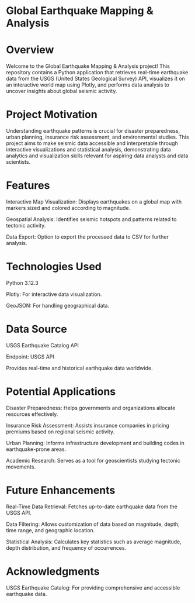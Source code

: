 # Global Earthquake Mapping & Analysis

# Overview
Welcome to the Global Earthquake Mapping & Analysis project! This repository contains a Python application that retrieves real-time earthquake data from the USGS (United States Geological Survey) API, visualizes it on an interactive world map using Plotly, and performs data analysis to uncover insights about global seismic activity.

# Project Motivation
Understanding earthquake patterns is crucial for disaster preparedness, urban planning, insurance risk assessment, and environmental studies. This project aims to make seismic data accessible and interpretable through interactive visualizations and statistical analysis, demonstrating data analytics and visualization skills relevant for aspiring data analysts and data scientists.

# Features
Interactive Map Visualization: Displays earthquakes on a global map with markers sized and colored according to magnitude.

Geospatial Analysis: Identifies seismic hotspots and patterns related to tectonic activity.

Data Export: Option to export the processed data to CSV for further analysis.

# Technologies Used
Python 3.12.3

Plotly: For interactive data visualization.

GeoJSON: For handling geographical data.

# Data Source
USGS Earthquake Catalog API

Endpoint: USGS API

Provides real-time and historical earthquake data worldwide.

# Potential Applications
Disaster Preparedness: Helps governments and organizations allocate resources effectively.

Insurance Risk Assessment: Assists insurance companies in pricing premiums based on regional seismic activity.

Urban Planning: Informs infrastructure development and building codes in earthquake-prone areas.

Academic Research: Serves as a tool for geoscientists studying tectonic movements.

# Future Enhancements
Real-Time Data Retrieval: Fetches up-to-date earthquake data from the USGS API.

Data Filtering: Allows customization of data based on magnitude, depth, time range, and geographic location.

Statistical Analysis: Calculates key statistics such as average magnitude, depth distribution, and frequency of occurrences.

# Acknowledgments
USGS Earthquake Catalog: For providing comprehensive and accessible earthquake data.

